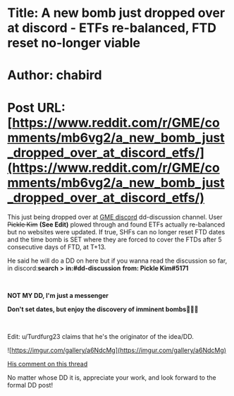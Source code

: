 # Title: A new bomb just dropped over at discord - ETFs re-balanced, FTD reset no-longer viable
# Author: chabird
# Post URL: [https://www.reddit.com/r/GME/comments/mb6vg2/a_new_bomb_just_dropped_over_at_discord_etfs/](https://www.reddit.com/r/GME/comments/mb6vg2/a_new_bomb_just_dropped_over_at_discord_etfs/)


This just being dropped over at [GME discord](https://discord.gg/gmeofficial) dd-discussion channel. User ~~Pickle Kim~~ **(See Edit)** plowed through and found ETFs actually re-balanced but no websites were updated. If true, SHFs can no longer reset FTD dates and the time bomb is SET where they are forced to cover the FTDs after 5 consecutive days of FTD, at T+13.

He said he will do a DD on here but if you wanna read the discussion so far, in discord:**search >**  **in:#dd-discussion** **from: Pickle Kim#5171**

&#x200B;

**NOT MY DD, I'm just a messenger**

**Don't set dates, but enjoy the discovery of imminent bombs🚀🚀🚀**

&#x200B;

Edit: u/Turdfurg23 claims that he's the originator of the idea/DD.

![https://imgur.com/gallery/a6NdcMg](https://imgur.com/gallery/a6NdcMg)

[His comment on this thread](https://www.reddit.com/r/GME/comments/mb6vg2/a_new_bomb_just_dropped_over_at_discord_etfs/grwgy3i?utm_source=share&utm_medium=web2x&context=3)

No matter whose DD it is, appreciate your work, and look forward to the formal DD post!
